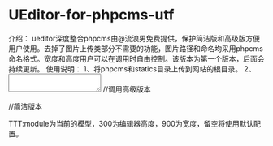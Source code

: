 UEditor-for-phpcms-utf
======================
介绍：
ueditor深度整合phpcms由@流浪男免费提供，保护简洁版和高级版方便用户使用。去掉了图片上传类部分不需要的功能，图片路径和命名均采用phpcms命名格式。宽度和高度用户可以在调用时自由控制。该版本为第一个版本，后面会持续更新。
使用说明：
1、将phpcms和statics目录上传到网站的根目录。
2、<textarea name="name" id="id"></textarea>
//调用高级版本
<?php echo form::editor('id', 'full', 'module', '', '', 1, '', '',300,900)?>
//简洁版本
<?php echo form::editor('id', 'basic', 'module', '', '', 1, '', '',300,900)?>
TTT:module为当前的模型，300为编辑器高度，900为宽度，留空将使用默认配置。
